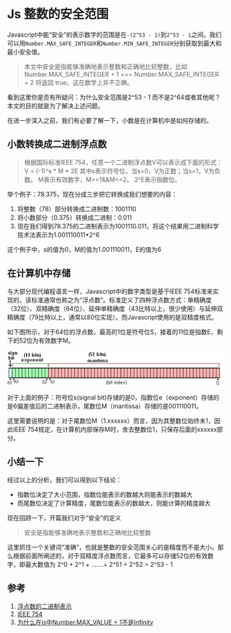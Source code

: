 # Js 整数的安全范围

Javascript中能“安全”的表示数字的范围是在`-(2^53 - 1)`到`2^53 - 1`之间。我们可以用`Number.MAX_SAFE_INTEGER`和`Number.MIN_SAFE_INTEGER`分别获取到最大和最小安全值。

> 本文中安全是指能够准确地表示整数和正确地比较整数，比如 Number.MAX_SAFE_INTEGER + 1 === Number.MAX_SAFE_INTEGER + 2 将返回 true。这在数学上并不正确。

看到这里你是否有所疑问：为什么安全范围是2^53 - 1 而不是2^64或者其他呢？本文的目的就是为了解决上述问题。

在进一步深入之前，我们有必要了解一下，小数是在计算机中是如何存储的。

## 小数转换成二进制浮点数

> 根据国际标准IEEE 754，任意一个二进制浮点数V可以表示成下面的形式：V = (-1)^s * M * 2E 
> 其中s表示符号位，当s=0，V为正数；当s=1，V为负数。
> M表示有效数字，M>=1&&M<=2。
> 2^E表示指数位。

举个例子：78.375，现在分成三步把它转换成我们想要的内容：

1. 将整数（78）部分转换成二进制数：1001110
2. 将小数部分（0.375）转换成二进制：0.011
3. 现在我们得到78.375的二进制表示为1001110.011，将这个结果用二进制科学技术法表示为1.001110011*2^6 

这个例子中，s的值为0，M的值为1.001110011，E的值为6

## 在计算机中存储

与大部分现代编程语言一样，Javascript中的数字类型是基于IEEE 754标准来实现的，该标准通常也称之为“浮点数”。标准定义了四种浮点数方式：单精确度（32位）、双精确度（64位）、延伸单精确度（43比特以上，很少使用）与延伸双精确度（79比特以上，通常以80位实现）。而Javascript使用的是双精度格式。

如下图所示，对于64位的浮点数，最高的1位是符号位S，接着的11位是指数E，剩下的52位为有效数字M。

![js-safe-integer-1](Assets/Js-Safe-Integer-01.png)

对于上面的例子：符号位s(signal bit)存储的是0，指数位e（exponent）存储的是6偏差值后的二进制表示，尾数位M（mantissa）存储的是001110011。

这里需要说明的是：对于尾数位M（1.xxxxxx）而言，因为其整数位始终未1，因此IEEE 754规定，在计算机内部保存M时，舍去整数位1，只保存后面的xxxxxx部分。

## 小结一下

经过以上的分析，我们可以得到以下结论：

- 指数位决定了大小范围，指数位能表示的数越大则能表示的数越大
- 而尾数位决定了计算精度，尾数位能表示的数越大，则能计算的精度越大

现在回顾一下，开篇我们对于“安全”的定义

> 安全是指能够准确地表示整数和正确地比较整数

这里抓住一个关键词“准确”，也就是整数的安全范围关心的是精度而不是大小。那么根据前面所阐述的，对于双精度浮点数而言，它最多可以存储52位的有效数字，即最大数值为
2^0 + 2^1 + .......+ 2^51 + 2^52 = 2^53 - 1 

## 参考

1. [浮点数的二进制表示](http://www.ruanyifeng.com/blog/2010/06/ieee_floating-point_representation.html)
2. [IEEE 754](https://zh.wikipedia.org/wiki/IEEE_754#64%E4%BD%8D%E9%9B%99%E7%B2%BE%E5%BA%A6)
3. [为什么在js中Number.MAX_VALUE + 1不是Infinity](https://www.zhihu.com/question/24423421)